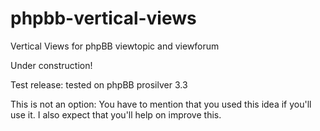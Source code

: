 # phpbb-vertical-views
Vertical Views for phpBB viewtopic and viewforum

Under construction!

Test release: tested on phpBB prosilver 3.3

This is not an option: You have to mention that you used this idea if you'll use it.
I also expect that you'll help on improve this.


